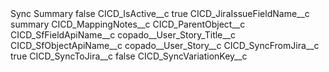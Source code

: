 <?xml version="1.0" encoding="UTF-8"?>
<CustomMetadata xmlns="http://soap.sforce.com/2006/04/metadata" xmlns:xsi="http://www.w3.org/2001/XMLSchema-instance" xmlns:xsd="http://www.w3.org/2001/XMLSchema">
    <label>Sync Summary</label>
    <protected>false</protected>
    <values>
        <field>CICD_IsActive__c</field>
        <value xsi:type="xsd:boolean">true</value>
    </values>
    <values>
        <field>CICD_JiraIssueFieldName__c</field>
        <value xsi:type="xsd:string">summary</value>
    </values>
    <values>
        <field>CICD_MappingNotes__c</field>
        <value xsi:nil="true"/>
    </values>
    <values>
        <field>CICD_ParentObject__c</field>
        <value xsi:nil="true"/>
    </values>
    <values>
        <field>CICD_SfFieldApiName__c</field>
        <value xsi:type="xsd:string">copado__User_Story_Title__c</value>
    </values>
    <values>
        <field>CICD_SfObjectApiName__c</field>
        <value xsi:type="xsd:string">copado__User_Story__c</value>
    </values>
    <values>
        <field>CICD_SyncFromJira__c</field>
        <value xsi:type="xsd:boolean">true</value>
    </values>
    <values>
        <field>CICD_SyncToJira__c</field>
        <value xsi:type="xsd:boolean">false</value>
    </values>
    <values>
        <field>CICD_SyncVariationKey__c</field>
        <value xsi:nil="true"/>
    </values>
</CustomMetadata>
